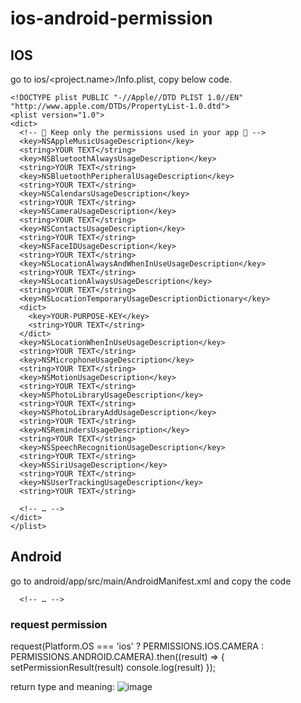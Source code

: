 # ios-android-permission


## IOS

go to ios/<project.name>/Info.plist, copy below code.

<?xml version="1.0" encoding="UTF-8"?>
    <!DOCTYPE plist PUBLIC "-//Apple//DTD PLIST 1.0//EN" "http://www.apple.com/DTDs/PropertyList-1.0.dtd">
    <plist version="1.0">
    <dict>     
      <!-- 🚨 Keep only the permissions used in your app 🚨 -->
      <key>NSAppleMusicUsageDescription</key>
      <string>YOUR TEXT</string>
      <key>NSBluetoothAlwaysUsageDescription</key>
      <string>YOUR TEXT</string>
      <key>NSBluetoothPeripheralUsageDescription</key>
      <string>YOUR TEXT</string>
      <key>NSCalendarsUsageDescription</key>
      <string>YOUR TEXT</string>
      <key>NSCameraUsageDescription</key>
      <string>YOUR TEXT</string>
      <key>NSContactsUsageDescription</key>
      <string>YOUR TEXT</string>
      <key>NSFaceIDUsageDescription</key>
      <string>YOUR TEXT</string>
      <key>NSLocationAlwaysAndWhenInUseUsageDescription</key>
      <string>YOUR TEXT</string>
      <key>NSLocationAlwaysUsageDescription</key>
      <string>YOUR TEXT</string>
      <key>NSLocationTemporaryUsageDescriptionDictionary</key>
      <dict>
        <key>YOUR-PURPOSE-KEY</key>
        <string>YOUR TEXT</string>
      </dict>
      <key>NSLocationWhenInUseUsageDescription</key>
      <string>YOUR TEXT</string>
      <key>NSMicrophoneUsageDescription</key>
      <string>YOUR TEXT</string>
      <key>NSMotionUsageDescription</key>
      <string>YOUR TEXT</string>
      <key>NSPhotoLibraryUsageDescription</key>
      <string>YOUR TEXT</string>
      <key>NSPhotoLibraryAddUsageDescription</key>
      <string>YOUR TEXT</string>
      <key>NSRemindersUsageDescription</key>
      <string>YOUR TEXT</string>
      <key>NSSpeechRecognitionUsageDescription</key>
      <string>YOUR TEXT</string>
      <key>NSSiriUsageDescription</key>
      <string>YOUR TEXT</string>
      <key>NSUserTrackingUsageDescription</key>
      <string>YOUR TEXT</string>

      <!-- … -->
    </dict>
    </plist>

## Android

go to android/app/src/main/AndroidManifest.xml and copy the code 

<manifest xmlns:android="http://schemas.android.com/apk/res/android"
      package="com.myawesomeapp">
      <!-- 🚨 Keep only the permissions used in your app 🚨 -->
      <uses-permission android:name="android.permission.ACCEPT_HANDOVER" />
      <uses-permission android:name="android.permission.ACCESS_BACKGROUND_LOCATION" />
      <uses-permission android:name="android.permission.ACCESS_COARSE_LOCATION" />
      <uses-permission android:name="android.permission.ACCESS_FINE_LOCATION" />
      <uses-permission android:name="android.permission.ACTIVITY_RECOGNITION" />
      <uses-permission android:name="android.permission.ANSWER_PHONE_CALLS" />
      <uses-permission android:name="android.permission.BODY_SENSORS" />
      <uses-permission android:name="android.permission.CALL_PHONE" />
      <uses-permission android:name="android.permission.CAMERA" />
      <uses-permission android:name="android.permission.GET_ACCOUNTS" />
      <uses-permission android:name="android.permission.PROCESS_OUTGOING_CALLS" />
      <uses-permission android:name="android.permission.READ_CALENDAR" />
      <uses-permission android:name="android.permission.READ_CALL_LOG" />
      <uses-permission android:name="android.permission.READ_CONTACTS" />
      <uses-permission android:name="android.permission.READ_EXTERNAL_STORAGE" />
      <uses-permission android:name="android.permission.READ_PHONE_NUMBERS" />
      <uses-permission android:name="android.permission.READ_PHONE_STATE" />
      <uses-permission android:name="android.permission.READ_SMS" />
      <uses-permission android:name="android.permission.RECEIVE_MMS" />
      <uses-permission android:name="android.permission.RECEIVE_SMS" />
      <uses-permission android:name="android.permission.RECEIVE_WAP_PUSH" />
      <uses-permission android:name="android.permission.RECORD_AUDIO" />
      <uses-permission android:name="android.permission.SEND_SMS" />
      <uses-permission android:name="android.permission.USE_SIP" />
      <uses-permission android:name="android.permission.WRITE_CALENDAR" />
      <uses-permission android:name="android.permission.WRITE_CALL_LOG" />
      <uses-permission android:name="android.permission.WRITE_CONTACTS" />
      <uses-permission android:name="android.permission.WRITE_EXTERNAL_STORAGE" />
      <uses-permission android:name="com.android.voicemail.permission.ADD_VOICEMAIL" />
   
      <!-- … -->

</manifest>


### request permission

request(Platform.OS === 'ios' ? PERMISSIONS.IOS.CAMERA : PERMISSIONS.ANDROID.CAMERA).then((result) => {
        setPermissionResult(result)
        console.log(result)
      });

return type and meaning:
![image](https://github.com/Ernestanior/ios-android-permission/assets/36638557/3fd851b4-889c-4d74-8680-69d5ba227a7c)



